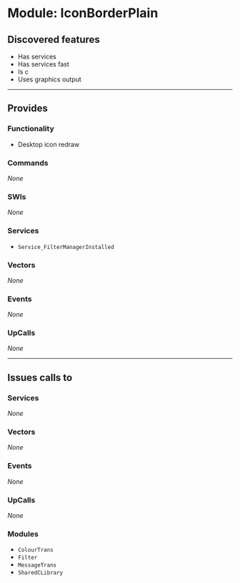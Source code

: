 # Module: IconBorderPlain

## Discovered features


* Has services
* Has services fast
* Is c
* Uses graphics output

---

## Provides

### Functionality


* Desktop icon redraw

### Commands


*None*


### SWIs


*None*


### Services


* `Service_FilterManagerInstalled`


### Vectors


*None*


### Events


*None*


### UpCalls


*None*


---

## Issues calls to

### Services


*None*


### Vectors


*None*


### Events


*None*


### UpCalls


*None*


### Modules


* `ColourTrans`
* `Filter`
* `MessageTrans`
* `SharedCLibrary`


